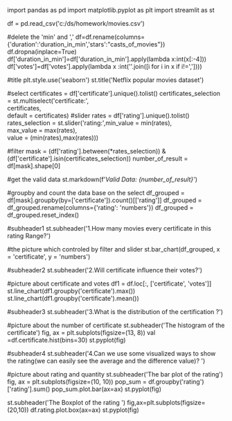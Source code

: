 import pandas as pd
import matplotlib.pyplot as plt
import streamlit as st

df = pd.read_csv('c:/ds/homework/movies.csv')

#delete the 'min' and ','
df=df.rename(columns={'duration':'duration_in_min','stars':"casts_of_movies"})
df.dropna(inplace=True)
df['duration_in_min']=df['duration_in_min'].apply(lambda x:int(x[:-4]))
df['votes']=df['votes'].apply(lambda x :int(''.join([i for i in x if i!=','])))

#title
plt.style.use('seaborn')
st.title('Netflix popular movies dataset')

#select
certificates = df['certificate'].unique().tolist()
certificates_selection = st.multiselect('certificate:',\
                                        certificates,\
                                        default = certificates)
#slider
rates = df['rating'].unique().tolist()
rates_selection = st.slider('rating:',min_value = min(rates), \
                             max_value = max(rates), \
                            value = (min(rates),max(rates)))

#filter
mask = (df['rating'].between(*rates_selection)) &\
       (df['certificate'].isin(certificates_selection))
number_of_result = df[mask].shape[0]

#get the valid data
st.markdown(f'*Valid Data: {number_of_result}*')

#groupby and count the data base on the select
df_grouped = df[mask].groupby(by=['certificate']).count()[['rating']]
df_grouped = df_grouped.rename(columns={'rating': 'numbers'})
df_grouped = df_grouped.reset_index()

#subheader1
st.subheader('1.How many movies every certificate in this rating Range?')

#the picture which controled by filter and slider
st.bar_chart(df_grouped, x = 'certificate', y = 'numbers')

#subheader2
st.subheader('2.Will certificate influence their votes?')

#picture about certificate and votes
df1 = df.loc[:, ['certificate', 'votes']]
st.line_chart(df1.groupby('certificate').max())
st.line_chart(df1.groupby('certificate').mean())

#subheader3
st.subheader('3.What is the distribution of the certification ?')

#picture about the number of certificate
st.subheader('The histogram of the certificate')
fig, ax = plt.subplots(figsize=(13, 8))
val =df.certificate.hist(bins=30)
st.pyplot(fig)

#subheader4
st.subheader('4.Can we use some visualized ways to show the rating(we can easily see the average and the difference value)? ')

#picture about rating and quantity
st.subheader('The bar plot of the rating')
fig, ax = plt.subplots(figsize=(10, 10))
pop_sum = df.groupby('rating')['rating'].sum()
pop_sum.plot.bar(ax=ax)
st.pyplot(fig)

st.subheader('The Boxplot of the rating ')
fig,ax=plt.subplots(figsize=(20,10))
df.rating.plot.box(ax=ax)
st.pyplot(fig)

 
